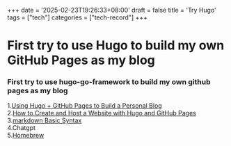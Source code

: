 +++
date = '2025-02-23T19:26:33+08:00'
draft = false
title = 'Try Hugo'
tags = ["tech"]
categories = ["tech-record"]
+++

# First try to use Hugo to build my own GitHub Pages as my blog
<!--more-->
### First try to use hugo-go-framework to build my own github pages as my blog

1.[Using Hugo + GitHub Pages to Build a Personal Blog](https://www.cnblogs.com/liumylay/articles/17936667.html)  
2.[How to Create and Host a Website with Hugo and GitHub Pages](https://medium.com/@magstherdev/github-pages-hugo-86ae6bcbadd)  
3.[markdown Basic Syntax](https://www.markdownguide.org/basic-syntax/#links)  
4.Chatgpt  
5.[Homebrew](https://brew.sh/)  